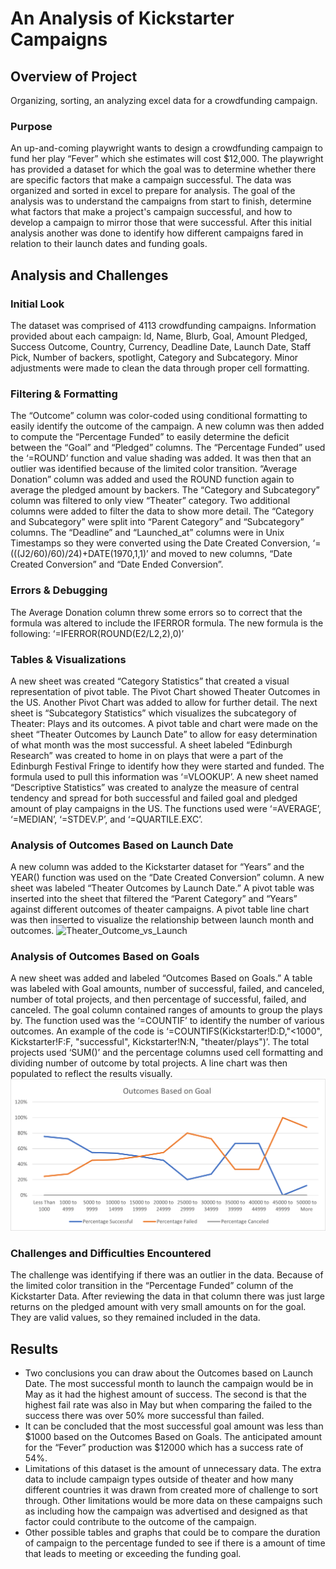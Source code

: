 # An Analysis of Kickstarter Campaigns
## Overview of Project
Organizing, sorting, an analyzing excel data for a crowdfunding campaign. 
### Purpose
An up-and-coming playwright wants to design a crowdfunding campaign to fund her play “Fever” which she estimates will cost $12,000. The playwright has provided a dataset for which the goal was to determine whether there are specific factors that make a campaign successful. The data was organized and sorted in excel to prepare for analysis. The goal of the analysis was to understand the campaigns from start to finish, determine what factors that make a project's campaign successful, and how to develop a campaign to mirror those that were successful. After this initial analysis another was done to identify how different campaigns fared in relation to their launch dates and funding goals. 
## Analysis and Challenges
### Initial Look
The dataset was comprised of 4113 crowdfunding campaigns. Information provided about each campaign: Id, Name, Blurb, Goal, Amount Pledged, Success Outcome, Country, Currency, Deadline Date, Launch Date, Staff Pick, Number of backers, spotlight, Category and Subcategory. Minor adjustments were made to clean the data through proper cell formatting. 
### Filtering & Formatting
The “Outcome” column was color-coded using conditional formatting to easily identify the outcome of the campaign. A new column was then added to compute the “Percentage Funded” to easily determine the deficit between the “Goal” and “Pledged” columns. The “Percentage Funded” used the ‘=ROUND’ function and value shading was added. It was then that an outlier was identified because of the limited color transition. “Average Donation” column was added and used the ROUND function again to average the pledged amount by backers. The “Category and Subcategory” column was filtered to only view “Theater” category. Two additional columns were added to filter the data to show more detail. The “Category and Subcategory” were split into “Parent Category” and “Subcategory” columns. The “Deadline” and “Launched_at” columns were in Unix Timestamps so they were converted using the Date Created Conversion, ‘=(((J2/60)/60)/24)+DATE(1970,1,1)’ and moved to new columns, “Date Created Conversion” and “Date Ended Conversion”. 
### Errors & Debugging
 The Average Donation column threw some errors so to correct that the formula was altered to include the IFERROR formula. The new formula is the following: ‘=IFERROR(ROUND(E2/L2,2),0)’ 
### Tables & Visualizations
 A new sheet was created “Category Statistics” that created a visual representation of pivot table. The Pivot Chart showed Theater Outcomes in the US. Another Pivot Chart was added to allow for further detail. The next sheet is “Subcategory Statistics” which visualizes the subcategory of Theater: Plays and its outcomes.  A pivot table and chart were made on the sheet “Theater Outcomes by Launch Date” to allow for easy determination of what month was the most successful. A sheet labeled “Edinburgh Research” was created to home in on plays that were a part of the Edinburgh Festival Fringe to identify how they were started and funded. The formula used to pull this information was ‘=VLOOKUP’.  A new sheet named “Descriptive Statistics” was created to analyze the measure of central tendency and spread for both successful and failed goal and pledged amount of play campaigns in the US. The functions used were ‘=AVERAGE’, ‘=MEDIAN’, ‘=STDEV.P’, and ‘=QUARTILE.EXC’.
### Analysis of Outcomes Based on Launch Date
A new column was added to the Kickstarter dataset for “Years” and the YEAR() function was used on the “Date Created Conversion” column. A new sheet was labeled “Theater Outcomes by Launch Date.” A pivot table was inserted into the sheet that filtered the “Parent Category” and “Years” against different outcomes of theater campaigns. A pivot table line chart was then inserted to visualize the relationship between launch month and outcomes. 
![Theater_Outcome_vs_Launch]( https://github.com/cmwardcode/kickstarter-analysis/tree/main/resources/Theater_Outcome_vs_Launch.png)
### Analysis of Outcomes Based on Goals
A new sheet was added and labeled “Outcomes Based on Goals.” A table was labeled with Goal amounts, number of successful, failed, and canceled, number of total projects, and then percentage of successful, failed, and canceled. The goal column contained ranges of amounts to group the plays by. The function used was the ‘=COUNTIF’ to identify the number of various outcomes. An example of the code is ‘=COUNTIFS(Kickstarter!D:D,"<1000", Kickstarter!F:F, "successful", Kickstarter!N:N, "theater/plays")’. The total projects used ‘SUM()’ and the percentage columns used cell formatting and dividing number of outcome by total projects. A line chart was then populated to reflect the results visually. 
![Outcomes_vs_Goals]( https://github.com/cmwardcode/kickstarter-analysis/blob/main/resources/Outcomes_vs_Goals.png)
### Challenges and Difficulties Encountered
The challenge was identifying if there was an outlier in the data. Because of the limited color transition in the “Percentage Funded” column of the Kickstarter Data. After reviewing the data in that column there was just large returns on the pledged amount with very small amounts on for the goal. They are valid values, so they remained included in the data. 
## Results
- Two conclusions you can draw about the Outcomes based on Launch Date. The most successful month to launch the campaign would be in May as it had the highest amount of success. The second is that the highest fail rate was also in May but when comparing the failed to the success there was over 50% more successful than failed. 
- It can be concluded that the most successful goal amount was less than $1000 based on the Outcomes Based on Goals. The anticipated amount for the “Fever” production was $12000 which has a success rate of 54%. 
- Limitations of this dataset is the amount of unnecessary data. The extra data to include campaign types outside of theater and how many different countries it was drawn from created more of challenge to sort through. Other limitations would be more data on these campaigns such as including how the campaign was advertised and designed as that factor could contribute to the outcome of the campaign. 
- Other possible tables and graphs that could be to compare the duration of campaign to the percentage funded to see if there is a amount of time that leads to meeting or exceeding the funding goal.

